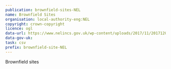 ```yaml
---
publication: brownfield-sites-NEL
name: Brownfield Sites
organisation: local-authority-eng:NEL
copyright: crown-copyright
licence: ogl
data-url: https://www.nelincs.gov.uk/wp-content/uploads/2017/11/20171208-BrownfieldLandRegister-PublishedDec2017.csv
data-gov-uk: 
task: csv
prefix: brownfield-site-NEL
---
```


Brownfield sites

